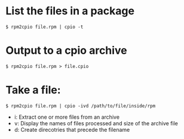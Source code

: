 # List the files in a package
```
$ rpm2cpio file.rpm | cpio -t
```

# Output to a cpio archive
```
$ rpm2cpio file.rpm > file.cpio
```

# Take a file:
```
$ rpm2cpio file.rpm | cpio -ivd /path/to/file/inside/rpm
```
- i: Extract one or more files from an archive 
- v: Display the names of files processed and size of the archive file 
- d: Create direcotries that precede the filename
